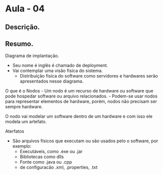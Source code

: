 # Aula - 04

## Descrição.

## Resumo.

Diagrama de implantação.
  - Seu nome é inglês é chamado de deployment.
  - Vai contemplar uma visão fisíca do sistema.
    - Distribuição fisíca do software como servidores e hardwares serão apresentados nesse diagrama.

  O que é o Nodos
    - Um nodo é um recurso de hardware ou software que pode hospedar software ou arquivo relacionados.
    - Podem-se usar nodos para representar elementos de hardware, porém, nodos não precisam ser sempre hardware.

O nodo vai modelar um software dentro de um hardware e com isso ele modela um artefato.

Aterfatos
  - São arquivos físicos que executam ou são usados pelo o software, por exemplo:
      - Executáveis, como .exe ou .jar
      - Bibliotecas como dlls
      - Fonte como .java ou .cpp
      - de configuracão .xml, .properties, .txt